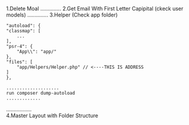 1.Delete Moal
..............
2.Get Email With First Letter Capipital (ckeck user models)
..............
3.Helper (Check app folder)
   
    "autoload": {
    "classmap": [
        ...
    ],
    "psr-4": {
        "App\\": "app/"
    },
    "files": [
        "app/Helpers/Helper.php" // <----THIS IS ADDRESS
    ]
    },
    
    ....................
    run composer dump-autoload 
    .............

.................  
4.Master Layout with Folder Structure